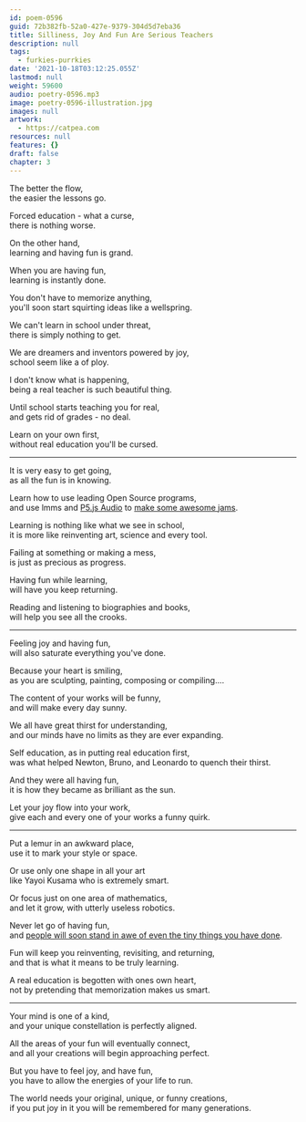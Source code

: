 ```yaml
---
id: poem-0596
guid: 72b382fb-52a0-427e-9379-304d5d7eba36
title: Silliness, Joy And Fun Are Serious Teachers
description: null
tags:
  - furkies-purrkies
date: '2021-10-18T03:12:25.055Z'
lastmod: null
weight: 59600
audio: poetry-0596.mp3
image: poetry-0596-illustration.jpg
images: null
artwork:
  - https://catpea.com
resources: null
features: {}
draft: false
chapter: 3
---
```


The better the flow,\
the easier the lessons go.

Forced education - what a curse,\
there is nothing worse.

On the other hand,\
learning and having fun is grand.

When you are having fun,\
learning is instantly done.

You don't have to memorize anything,\
you'll soon start squirting ideas like a wellspring.

We can't learn in school under threat,\
there is simply nothing to get.

We are dreamers and inventors powered by joy,\
school seem like a of ploy.

I don't know what is happening,\
being a real teacher is such beautiful thing.

Until school starts teaching you for real,\
and gets rid of grades - no deal.

Learn on your own first,\
without real education you'll be cursed.

---

It is very easy to get going,\
as all the fun is in knowing.

Learn how to use leading Open Source programs,\
and use lmms and [P5.js Audio](https://p5js.org/reference/#/p5.Part) to [make some awesome jams](https://www.youtube.com/watch?v=IT3vVWry1zE).

Learning is nothing like what we see in school,\
it is more like reinventing art, science and every tool.

Failing at something or making a mess,\
is just as precious as progress.

Having fun while learning,\
will have you keep returning.

Reading and listening to biographies and books,\
will help you see all the crooks.

---

Feeling joy and having fun,\
will also saturate everything you've done.

Because your heart is smiling,\
as you are sculpting, painting, composing or compiling....

The content of your works will be funny,\
and will make every day sunny.

We all have great thirst for understanding,\
and our minds have no limits as they are ever expanding.

Self education, as in putting real education first,\
was what helped Newton, Bruno, and Leonardo to quench their thirst.

And they were all having fun,\
it is how they became as brilliant as the sun.

Let your joy flow into your work,\
give each and every one of your works a funny quirk.

---

Put a lemur in an awkward place,\
use it to mark your style or space.

Or use only one shape in all your art\
like Yayoi Kusama who is extremely smart.

Or focus just on one area of mathematics,\
and let it grow, with utterly useless robotics.

Never let go of having fun,\
and [people will soon stand in awe of even the tiny things you have done](https://www.youtube.com/watch?v=5iC3Lh6XaOc).

Fun will keep you reinventing, revisiting, and returning,\
and that is what it means to be truly learning.

A real education is begotten with ones own heart,\
not by pretending that memorization makes us smart.

---

Your mind is one of a kind,\
and your unique constellation is perfectly aligned.

All the areas of your fun will eventually connect,\
and all your creations will begin approaching perfect.

But you have to feel joy, and have fun,\
you have to allow the energies of your life to run.

The world needs your original, unique, or funny creations,\
if you put joy in it you will be remembered for many generations.
